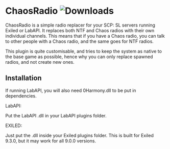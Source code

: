 ﻿# ChaosRadio ![Downloads](https://img.shields.io/github/downloads/LumiFae/ChaosRadio/total)

ChaosRadio is a simple radio replacer for your SCP: SL servers running Exiled or LabAPI. It replaces both NTF and Chaos radios with their own individual channels.
This means that if you have a Chaos radio, you can talk to other people with a Chaos radio, and the same goes for NTF radios.

This plugin is quite customisable, and tries to keep the system as native to the base game as possible, hence why you can only replace spawned radios, and not
create new ones.

## Installation

If running LabAPI, you will also need 0Harmony.dll to be put in dependencies.

LabAPI:

Put the LabAPI .dll in your LabAPI plugins folder.

EXILED:

Just put the .dll inside your Exiled plugins folder. This is built for Exiled 9.3.0, but it may work for all 9.0.0 versions.
